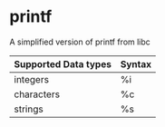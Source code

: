 # printf
A simplified version of printf from libc

| Supported Data types| Syntax |
|---------------------|---|
|integers| %i|
|characters | %c|
|strings| %s|
